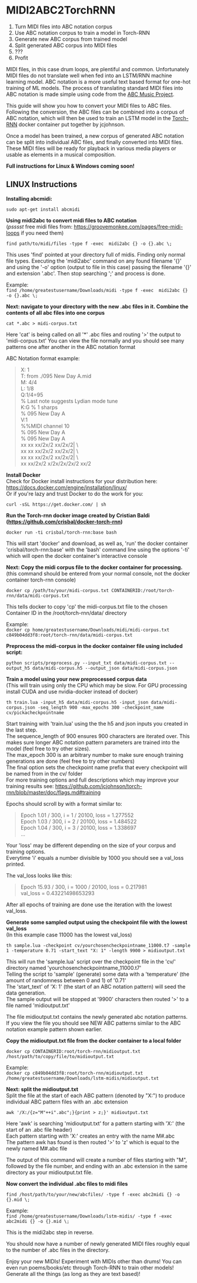 # MIDI2ABC2TorchRNN
1. Turn MIDI files into ABC notation corpus
2. Use ABC notation corpus to train a model in Torch-RNN
3. Generate new ABC corpus from trained model
4. Split generated ABC corpus into MIDI files
5. ???
6. Profit

MIDI files, in this case drum loops, are plentiful and common. Unfortunately MIDI files do not translate well when fed into an LSTM/RNN machine learning model. ABC notation is a more useful text based format for one-hot training of ML models. The process of translating standard MIDI files into ABC notation is made simple using code from the [ABC Music Project](http://abc.sourceforge.net/abcMIDI/original/).

This guide will show you how to convert your MIDI files to ABC files. Following the conversion, the ABC files can be combined into a corpus of ABC notation, which will then be used to train an LSTM model in the [Torch-RNN](https://github.com/jcjohnson/torch-rnn) docker container put together by jcjohnson.

Once a model has been trained, a new corpus of generated ABC notation can be split into individual ABC files, and finally converted into MIDI files. These MIDI files will be ready for playback in various media players or usable as elements in a musical composition.

**Full instructions for Linux & Windows coming soon!**

## LINUX Instructions
**Installing abcmidi:**

`sudo apt-get install abcmidi`

**Using midi2abc to convert midi files to ABC notation**  
(*psssst* free midi files from: https://groovemonkee.com/pages/free-midi-loops if you need them)

`find path/to/midi/files -type f -exec  midi2abc {} -o {}.abc \;`

This uses 'find' pointed at your directory full of midis. Finding only normal file types. Executing the 'midi2abc' command on any found filename '{}' and using the '-o' option (output to file in this case) passing the filename '{}' and extension '.abc'. Then stop searching '\;' and process is done.

Example:  
`find /home/greatestusername/Downloads/midi -type f -exec  midi2abc {} -o {}.abc \;`

**Next: navigate to your directory with the new .abc files in it. Combine the contents of all abc files into one corpus**

`cat *.abc > midi-corpus.txt`

Here 'cat' is being called on all '*' .abc files and routing '>' the output to 'midi-corpus.txt'
You can view the file normally and you should see many patterns one after another in the ABC notation format

ABC Notation format example:
> X: 1  
> T: from ./095 New Day A.mid  
> M: 4/4  
> L: 1/8  
> Q:1/4=95  
> % Last note suggests Lydian mode tune  
> K:G % 1 sharps  
> % 095 New Day A  
> V:1  
> %%MIDI channel 10  
> % 095 New Day A  
> % 095 New Day A  
> xx xx xx/2x/2 xx/2x/2| \  
> xx xx xx/2x/2 xx/2x/2| \  
> xx xx xx/2x/2 xx/2x/2| \  
> xx xx/2x/2 x/2x/2x/2x/2 xx/2  

**Install Docker**  
Check for Docker install instructions for your distribution here: https://docs.docker.com/engine/installation/linux/  
Or if you're lazy and trust Docker to do the work for you:

`curl -sSL https://get.docker.com/ | sh`

**Run the Torch-rnn docker image created by Cristian Baldi (https://github.com/crisbal/docker-torch-rnn)**

`docker run -ti crisbal/torch-rnn:base bash`

This will start 'docker' and download, as well as, 'run' the docker container 'crisbal/torch-rnn:base' with the 'bash' command line using the options '-ti' which will open the docker container's interactive console

**Next: Copy the midi corpus file to the docker container for processing.**  
(this command should be entered from your normal console, not the docker container torch-rnn console)

`docker cp /path/to/your/midi-corpus.txt CONTAINERID:/root/torch-rnn/data/midi-corpus.txt`

This tells docker to copy 'cp' the midi-corpus.txt file to the chosen Container ID in the /root/torch-rnn/data/ directory

Example:  
`docker cp home/greatestusername/Downloads/midi/midi-corpus.txt c849b04dd3f8:root/torch-rnn/data/midi-corpus.txt`

**Preprocess the midi-corpus in the docker container file using included script:**  

`python scripts/preprocess.py --input_txt data/midi-corpus.txt --output_h5 data/midi-corpus.h5 --output_json data/midi-corpus.json`

**Train a model using your new preprocessed corpus data**  
(This will train using only the CPU which may be slow. For GPU processing install CUDA and use nvidia-docker instead of docker)

`th train.lua -input_h5 data/midi-corpus.h5 -input_json data/midi-corpus.json -seq_length 900 -max_epochs 300 -checkpoint_name cv/pickacheckpointname`

Start training with 'train.lua' using the the h5 and json inputs you created in the last step.  
The sequence_length of 900 ensures 900 characters are iterated over. This makes sure longer ABC notation pattern parameters are trained into the model (feel free to try other sizes).  
The max_epoch 300 is an arbitrary number to make sure enough training generations are done (feel free to try other numbers)  
The final option sets the checkpoint name prefix that every checkpoint will be named from in the cv/ folder  
For more training options and full descriptions which may improve your training results see: https://github.com/jcjohnson/torch-rnn/blob/master/doc/flags.md#training

Epochs should scroll by with a format similar to:  
> Epoch 1.01 / 300, i = 1 / 20100, loss = 1.277552  
> Epoch 1.03 / 300, i = 2 / 20100, loss = 1.484522   
> Epoch 1.04 / 300, i = 3 / 20100, loss = 1.338697  
> ...  

Your 'loss' may be different depending on the size of your corpus and training options.  
Everytime 'i' equals a number divisible by 1000 you should see a val_loss printed.

The val_loss looks like this:  
> Epoch 15.93 / 300, i = 1000 / 20100, loss = 0.217981  
> val_loss = 	0.43221498653293  

After all epochs of training are done use the iteration with the lowest val_loss.

**Generate some sampled output using the checkpoint file with the lowest val_loss**  
(In this example case 11000 has the lowest val_loss)

`th sample.lua -checkpoint cv/yourchosencheckpointname_11000.t7 -sample 1 -temperature 0.71 -start_text "X: 1" -length 9900 > midioutput.txt`

This will run the 'sample.lua' script over the checkpoint file in the 'cv/' directory named 'yourchosencheckpointname_11000.t7'  
Telling the script to 'sample' (generate) some data with a 'temperature' (the amount of randomness between 0 and 1) of '0.71'  
The 'start_text' of 'X: 1' (the start of an ABC notation pattern) will seed the data generation.  
The sample output will be stopped at '9900' characters then routed '>' to a file named 'midioutput.txt'

The file midioutput.txt contains the newly generated abc notation patterns.  
If you view the file you should see NEW ABC patterns similar to the ABC notation example pattern shown earlier.

**Copy the midioutput.txt file from the docker container to a local folder**

`docker cp CONTAINERID:root/torch-rnn/midioutput.txt /host/path/to/copy/file/to/midioutput.txt`

Example:  
`docker cp c849b04dd3f8:root/torch-rnn/midioutput.txt /home/greatestusername/Downloads/lstm-midis/midioutput.txt`

**Next: split the midioutput.txt**  
Split the file at the start of each ABC pattern (denoted by "X:") to produce individual ABC pattern files with an .abc extension

`awk '/X:/{z="M"++i".abc";}{print > z;}' midioutput.txt`

Here 'awk' is searching 'midioutput.txt' for a pattern starting with 'X:' (the start of an .abc file header)  
Each pattern starting with 'X:' creates an entry with the name M#.abc  
The pattern awk has found is then routed '>' to 'z' which is equal to the newly named M#.abc file

The output of this command will create a number of files starting with "M", followed by the file number, and ending with an .abc extension in the same directory as your midioutput.txt file.

**Now convert the individual .abc files to midi files**

`find /host/path/to/your/new/abcfiles/ -type f -exec abc2midi {} -o {}.mid \;`

Example:  
`find /home/greatestusername/Downloads/lstm-midis/ -type f -exec abc2midi {} -o {}.mid \;`

This is the midi2abc step in reverse.

You should now have a number of newly generated MIDI files roughly equal to the number of .abc files in the directory.

Enjoy your new MIDIs! Experiment with MIDIs other than drums! You can even run poems/books/etc through Torch-RNN to train other models! Generate all the things (as long as they are text based)!
